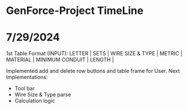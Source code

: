 # GenForce-Project TimeLine

# 7/29/2024
1st Table Format (INPUT):
LETTER | SETS | WIRE SIZE & TYPE | METRIC | MATERIAL | MINIMUM CONDUIT | LENGTH |

Implemented add and delete row buttons and table frame for User.
Next Implementations:
* Tool bar
* Wire Size & Type parse
* Calculation logic
